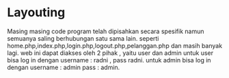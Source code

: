 # Layouting 
Masing masing code program telah dipisahkan secara spesifik namun semuanya saling berhubungan satu sama lain. 
seperti home.php,index.php,login.php,logout.php,pelanggan.php dan masih banyak lagi.
web ini dapat diakses oleh 2 pihak , yaitu user dan admin
untuk user bisa log in dengan username : radni , pass radni. untuk admin bisa log in dengan username : admin pass : admin.